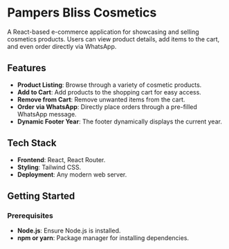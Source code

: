 # Pampers Bliss Cosmetics

A React-based e-commerce application for showcasing and selling cosmetics products. Users can view product details, add items to the cart, and even order directly via WhatsApp.

## Features
- **Product Listing**: Browse through a variety of cosmetic products.
- **Add to Cart**: Add products to the shopping cart for easy access.
- **Remove from Cart**: Remove unwanted items from the cart.
- **Order via WhatsApp**: Directly place orders through a pre-filled WhatsApp message.
- **Dynamic Footer Year**: The footer dynamically displays the current year.

## Tech Stack
- **Frontend**: React, React Router.
- **Styling**: Tailwind CSS.
- **Deployment**: Any modern web server.

## Getting Started
### Prerequisites
- **Node.js**: Ensure Node.js is installed. 
- **npm or yarn**: Package manager for installing dependencies.
